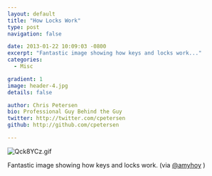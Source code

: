 ```yaml
---
layout: default
title: "How Locks Work"
type: post
navigation: false

date: 2013-01-22 10:09:03 -0800
excerpt: "Fantastic image showing how keys and locks work..."
categories:
  - Misc

gradient: 1
image: header-4.jpg
details: false

author: Chris Petersen
bio: Professional Guy Behind the Guy
twitter: http://twitter.com/cpetersen
github: http://github.com/cpetersen

---
```



 

  ![Qck8YCz.gif](/attachments/3f1aabff4360765f9c4820573042c671/image.png)  

 Fantastic image showing how keys and locks work. (via  [@amyhoy](https://twitter.com/amyhoy/status/293763563665891328) ) 

 
